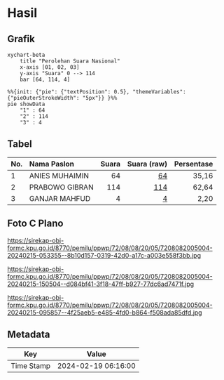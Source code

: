 # Hasil

## Grafik

```mermaid
xychart-beta
    title "Perolehan Suara Nasional"
    x-axis [01, 02, 03]
    y-axis "Suara" 0 --> 114
    bar [64, 114, 4]
```

```mermaid
%%{init: {"pie": {"textPosition": 0.5}, "themeVariables": {"pieOuterStrokeWidth": "5px"}} }%%
pie showData
    "1" : 64
    "2" : 114
    "3" : 4
```

## Tabel

| No. | Nama Paslon    | Suara | Suara (raw) | Persentase |
|:--- |:-------------- | -----:| -----------:| ----------:|
| 1   | ANIES MUHAIMIN | 64    | [64][p-1]   | 35,16      |
| 2   | PRABOWO GIBRAN | 114   | [114][p-2]  | 62,64      |
| 3   | GANJAR MAHFUD  | 4     | [4][p-3]    | 2,20       |


[p-1]: https://github.com/gigit-pemilu/pemilu-2024/blob/main/pilpres/hitung-suara/sub/72-sulawesi-tengah/sub/08-parigi-moutong/sub/08-kasimbar/sub/2005-kasimbar-selatan/sub/004-tps/sub/paslon-1.txt
[p-2]: https://github.com/gigit-pemilu/pemilu-2024/blob/main/pilpres/hitung-suara/sub/72-sulawesi-tengah/sub/08-parigi-moutong/sub/08-kasimbar/sub/2005-kasimbar-selatan/sub/004-tps/sub/paslon-2.txt
[p-3]: https://github.com/gigit-pemilu/pemilu-2024/blob/main/pilpres/hitung-suara/sub/72-sulawesi-tengah/sub/08-parigi-moutong/sub/08-kasimbar/sub/2005-kasimbar-selatan/sub/004-tps/sub/paslon-3.txt

## Foto C Plano

https://sirekap-obj-formc.kpu.go.id/8770/pemilu/ppwp/72/08/08/20/05/7208082005004-20240215-053355--8b10d157-0319-42d0-a17c-a003e558f3bb.jpg

https://sirekap-obj-formc.kpu.go.id/8770/pemilu/ppwp/72/08/08/20/05/7208082005004-20240215-150504--d084bf41-3f18-47ff-b927-77dc6ad7471f.jpg

https://sirekap-obj-formc.kpu.go.id/8770/pemilu/ppwp/72/08/08/20/05/7208082005004-20240215-095857--4f25aeb5-e485-4fd0-b864-f508ada85dfd.jpg


## Metadata

| Key        | Value               |
| ---------- | ------------------- |
| Time Stamp | 2024-02-19 06:16:00 |



